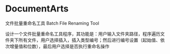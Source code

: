 # DocumentArts

文件批量重命名工具 Batch File Renaming Tool

设计一个文件批量重命名工具程序，其功能是：用户输入文件夹路径，程序遍历文件夹下所有文件，用户选择插入，插入类型编号；然后进行编号设置（起始值、依次增量值和位数），最后用户选择是否执行重命名操作
